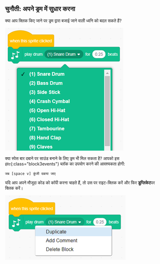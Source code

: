 ## चुनौती: अपने ड्रम में सुधार करना

क्या आप क्लिक किए जाने पर ड्रम द्वारा बजाई जाने वाली ध्वनि को बदल सकते हैं?

![screenshot](images/band-drum-sound.png)

क्या स्पेस बार दबाने पर साउंड बनाने के लिए ड्रम भी मिल सकता है? आपको इस `ईवेंट`{:class="block3events"} ब्लॉक का उपयोग करने की आवश्यकता होगी:

```blocks3
जब [space v] कुंजी दबाया जाए
```

यदि आप अपने मौजूदा कोड को कॉपी करना चाहते हैं, तो उस पर राइट-क्लिक करें और फिर **डुप्लिकेट**पर क्लिक करें।

![स्क्रीनशॉट](images/band-duplicate-code.png)